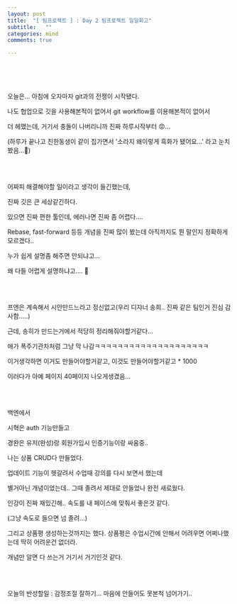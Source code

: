 ```yaml
---
layout: post
title:  "[ 팀프로젝트 ] : Day 2 팀프로젝트 일일회고"
subtitle:   ""
categories: mind
comments: true

---
```






<br>

<br>

<br>

오늘은... 아침에 오자마자 git과의 전쟁이 시작됐다.

나도 협업으로 깃을 사용해본적이 없어서 git workflow를 이용해본적이 없어서

더 헤맸는데, 거기서 충돌이 나버리니까 진짜 하루시작부터 😡...

(하루가 끝나고 친한동생이 같이 집가면서 '소라지 왜이렇게 흑화가 됐어요...' 라고 눈치봤음...🥺)

<br>

<br>

어짜피 해결해야할 일이라고 생각이 들긴했는데,

진짜 깃은 큰 세상같긴하다.

있으면 진짜 편한 툴인데, 에러나면 진짜 좀 어렵다....

Rebase, fast-forward 등등 개념을 진짜 많이 봤는데 아직까지도 뭔 말인지 정확하게 모르겠다..

누가 쉽게 설명좀 해주면 안되냐고...

왜 다들 어렵게 설명하냐고.... 🫠

<br>

<br>

프엔은 계속해서 시안만드느라고 정신없고(우리 디쟈너 송희.. 진짜 같은 팀인거 진심 감사함.....)

근데, 송히가 만드는거에서 적당히 정리해줘야할거같다...

애가 폭주기관차처럼 그냥 막 나감ㅋㅋㅋㅋㅋㅋㅋㅋㅋㅋㅋㅋㅋㅋㅋㅋㅋㅋㅋㅋ

이거생각하면 이거도 만들어야할거같고, 이것도 만들어야할거같고 * 1000

이러다가 아예 페이지 40페이지 나오게생겼음...

<br>

<br>

백엔에서 

시혁은 auth 기능만들고

경완은 유저(완성)랑 회원가입시 인증기능이랑 싸움중..

나는 상품 CRUD다 만들었다.

업데이트 기능이 헷갈려서 수업때 강의를 다시 보면서 했는데

별거아닌 개념이었는데.. 그때 졸려서 제대로 안들었나 완전 새로웠다.

인강이 진짜 재밌긴해.. 속도를 내 페이스에 맞춰서 좋은것 같다.

(그냥 속도로 들으면 넘 졸려...)

그리고 상품평 생성하는것까지는 했다. 상품평은 수업시간에 안해서 어려우면 어쩌나했는데 딱히 어려운건 없더라.

개념만 알면 다 쓰는거 거기서 거기인것 같다.

<br>

<br>

오늘의 반성할일 : 감정조절 잘하기... 마음에 안들어도 못본척 넘어가기..



























